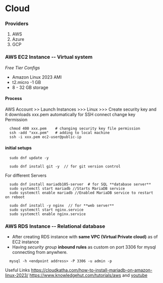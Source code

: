 # Cloud
### Providers
1. AWS
2. Azure
3. GCP

### AWS EC2 Instance -- Virtual system
*Free Tier Configs*

- Amazon Linux 2023 AMI
- t2.micro -1 GB
- 8 - 32 GB storage

#### Process
AWS Account >> Launch Instances >>> Linux >>> Create security key and it downloads  xxx.pem automatically for SSH connect
change key Permission

```
  chmod 400 xxx.pem    # changing security key file permission
  ssh -add "xxx.pem"   # adding to local machine
  ssh -i xxx.pem ec2-user@public-ip
```

#### initial setups
```
  sudo dnf update -y
```

```
  sudo dnf install git -y  // for git version control  
```
For different Servers
```
  sudo dnf install mariadb105-server  # for SQL **database server**
  sudo systemctl start mariadb //Starts MariaDB service
  sudo systemctl enable mariadb //Enabled MariaDB service to restart on reboot
  
  sudo dnf install -y nginx  // for **web server**
  sudo systemctl start nginx.service
  sudo systemctl enable nginx.service 
```
### AWS RDS Instance -- Relational database

- After creating RDS instance with **same VPC (Virtual Private cloud)** as of EC2 instance 
- Having *security group* **inbound rules** as custom on port 3306 for mysql connecting from anywhere.
```
  mysql -h <endpoint address> -P 3306 -u admin -p
```
Useful Links
https://cloudkatha.com/how-to-install-mariadb-on-amazon-linux-2023/
https://www.knowledgehut.com/tutorials/aws and [youtube](https://youtu.be/qdk1p1zgBPI)
